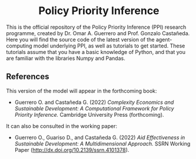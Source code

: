 # <center> Policy Priority Inference </center>

This is the official repository of the Policy Priority Inference (PPI) research programme, created by Dr. Omar A. Guerrero and Prof. Gonzalo Castañeda.
Here you will find the source code of the latest version of the agent-computing model underlying PPI, as well as tutorials to get started.
These tutorials assume that you have a basic knowledge of Python, and that you are familiar with the libraries Numpy and Pandas.


## References

This version of the model will appear in the forthcoming book:

* Guerrero O. and Castañeda G. (2022) *Complexity Economics and Sustainable Development: A Computational Framework for Policy Priority Inference.* Cambridge University Press (forthcoming).

It can also be consulted in the working paper:

* Guerrero O., Guariso D., and Castañeda G. (2022) *Aid Effectiveness in Sustainable Development: A Multidimensional Approach.* SSRN Working Paper (http://dx.doi.org/10.2139/ssrn.4101378).



